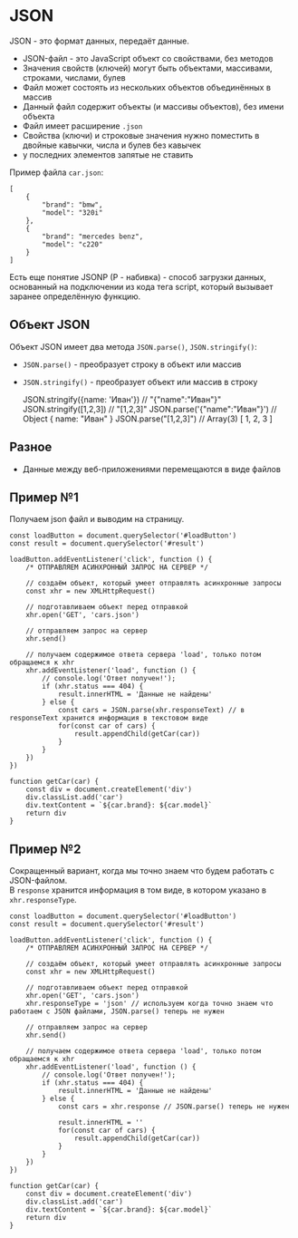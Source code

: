 # JSON

JSON - это формат данных, передаёт данные.

- JSON-файл - это JavaScript объект со свойствами, без методов
- Значения свойств (ключей) могут быть объектами, массивами, строками, числами, булев
- Файл может состоять из нескольких объектов объединённых в массив
- Данный файл содержит объекты (и массивы объектов), без имени объекта
- Файл имеет расширение `.json`
- Свойства (ключи) и строковые значения нужно поместить в двойные кавычки, числа и булев без кавычек
- у последних элементов запятые не ставить

Пример файла `car.json`:

    [
        {
            "brand": "bmw",
            "model": "320i"
        },
        {
            "brand": "mercedes benz",
            "model": "c220"
        }
    ]

Есть еще понятие JSONP (P - набивка) - способ загрузки данных, основанный на подключении из кода тега script, который вызывает заранее определённую функцию.

## Объект JSON
Объект JSON имеет два метода `JSON.parse()`, `JSON.stringify()`:
- `JSON.parse()` - преобразует строку в объект или массив
- `JSON.stringify()` - преобразует объект или массив в строку

    JSON.stringify({name: 'Иван'}) // "{"name":"Иван"}"
    JSON.stringify([1,2,3])        // "[1,2,3]"
    JSON.parse('{"name":"Иван"}')  // Object { name: "Иван" }
    JSON.parse("[1,2,3]")          // Array(3) [ 1, 2, 3 ]

## Разное
- Данные между веб-приложениями перемещаются в виде файлов

## Пример №1
Получаем json файл и выводим на страницу.

    const loadButton = document.querySelector('#loadButton')
    const result = document.querySelector('#result')

    loadButton.addEventListener('click', function () {
        /* ОТПРАВЛЯЕМ АСИНХРОННЫЙ ЗАПРОС НА СЕРВЕР */

        // создаём объект, который умеет отправлять асинхронные запросы
        const xhr = new XMLHttpRequest()
        
        // подготавливаем объект перед отправкой
        xhr.open('GET', 'cars.json')

        // отправляем запрос на сервер
        xhr.send()

        // получаем содержимое ответа сервера 'load', только потом обращаемся к xhr
        xhr.addEventListener('load', function () {
            // console.log('Ответ получен!');
            if (xhr.status === 404) {
                result.innerHTML = 'Данные не найдены'
            } else {
                const cars = JSON.parse(xhr.responseText) // в responseText хранится информация в текстовом виде
                for(const car of cars) {
                    result.appendChild(getCar(car))
                }
            }
        })
    })

    function getCar(car) {
        const div = document.createElement('div')
        div.classList.add('car')
        div.textContent = `${car.brand}: ${car.model}`
        return div
    }

## Пример №2
Сокращенный вариант, когда мы точно знаем что будем работать с JSON-файлом.<br />
В `response` хранится информация в том виде, в котором указано в `xhr.responseType`.

    const loadButton = document.querySelector('#loadButton')
    const result = document.querySelector('#result')

    loadButton.addEventListener('click', function () {
        /* ОТПРАВЛЯЕМ АСИНХРОННЫЙ ЗАПРОС НА СЕРВЕР */

        // создаём объект, который умеет отправлять асинхронные запросы
        const xhr = new XMLHttpRequest()
        
        // подготавливаем объект перед отправкой
        xhr.open('GET', 'cars.json')
        xhr.responseType = 'json' // используем когда точно знаем что работаем с JSON файлами, JSON.parse() теперь не нужен

        // отправляем запрос на сервер
        xhr.send()

        // получаем содержимое ответа сервера 'load', только потом обращаемся к xhr
        xhr.addEventListener('load', function () {
            // console.log('Ответ получен!');
            if (xhr.status === 404) {
                result.innerHTML = 'Данные не найдены'
            } else {
                const cars = xhr.response // JSON.parse() теперь не нужен

                result.innerHTML = ''
                for(const car of cars) {
                    result.appendChild(getCar(car))
                }
            }
        })
    })

    function getCar(car) {
        const div = document.createElement('div')
        div.classList.add('car')
        div.textContent = `${car.brand}: ${car.model}`
        return div
    }
